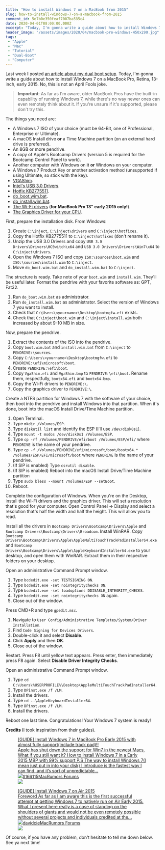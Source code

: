 ```yaml
---
title: "How to install Windows 7 on a MacBook from 2015"
slug: how-to-install-windows-7-on-a-macbook-from-2015
comment_id: 5e7b0e350feaf7007ba585c4
date: 2020-04-01T08:00:00.000Z
excerpt: "Today, I'm gonna write a guide about how to install Windows 7 on a MacBook Pro, Retina, 13-inch, early 2015. No, this is not an April Fools joke."
header_image: "/assets/images/2020/04/macbook-pro-windows-450x290.jpg"
tags: 
 - "Apple"
 - "Mac"
 - "Tutorial"
 - "Dual-Boot"
 - "Computer"
---
```


<p>Last week I posted <a href="/how-i-dual-booted-windows-10-and-windows-7-on-a-macbook-pro-retina-early-2015/">an article about my dual boot setup</a>. Today, I'm gonna write a guide about how to install Windows 7 on a MacBook Pro, Retina, 13-inch, early 2015. No, this is not an April Fools joke.</p><blockquote><strong>Important</strong>: As far as I'm aware, older MacBook Pros have the built-in capability of running Windows 7, while there's no way newer ones can even remotely think about it. If you're unsure if it's supported, please don't try this.</blockquote><!--kg-card-begin: html--><p>The things you need are:
<ul>
    <li>A Windows 7 ISO of your choice (must be 64-Bit, one of Professional, Enterprise or Ultimate).</li>
    <li>A macOS Install drive <b>or</b> a Time Machine partition (on an external hard drive is preferred).</li>
    <li>An 8GB or more pendrive.</li>
    <li>A copy of Apple's Bootcamp Drivers (version 5 is required for the Bootcamp Control Panel to work).</li>
    <li>Another computer with Windows on it <b>or</b> Windows on your computer.</li>
    <li>A Windows 7 Product Key or another activation method (unsupported if using Ultimate, so stick with the key).</li>
    <li><a href="https://github.com/davidcie/VgaShim/releases/download/v0.97/VgaShim-v0.97.zip">VGAShim</a>.</li>
    <li><a href="https://downloadcenter.intel.com/downloads/eula/22824/Intel-USB-3-0-eXtensible-Host-Controller-Driver-for-Intel-8-9-100-Series-and-Intel-C220-C610-Chipset-Family?httpDown=https%3A%2F%2Fdownloadmirror.intel.com%2F22824%2Feng%2FIntel%28R%29_USB_3.0_eXtensible_Host_Controller_Driver_5.0.4.43_v2.zip">Intel's USB 3.0 Drivers</a>.</li>
    <li><a href="http://thehotfixshare.net/board/index.php?s=a1e22ca0322dae299e6c6ecb16cc7075&autocom=downloads&req=download&code=confirm_download&id=16296">Hotfix KB2775511</a>.</li>
    <li><a href="https://mega.nz/#!l8BEgIAQ!Uo8VEWD18oD_RqxW0GhWt8olJmzCRHaMBs3ZS9SKfDA">do_boot.wim.bat</a>.</li>
    <li><a href="https://mega.nz/#!koY2UKrI!H4n3R4VrgnS5HlmD-kQZohHm4w0qihYeKZNiptxXyhg">do_install.wim.bat</a>.</li>
    <li><a href="https://drive.google.com/file/d/0Bxq--onVE9j5T1dNY3BlRWxEZms/view?usp=sharing">The Wi-Fi drivers</a> (<b>for MacBook Pro 13" early 2015 only!</b>).</li>
    <li><a href="https://downloadcenter.intel.com/product/80939/Graphics-Drivers">The Graphics Driver for your CPU</a>.</li>
</ul></p><!--kg-card-end: html--><!--kg-card-begin: markdown--><p>First, prepare the installation disk. From Windows:</p>
<ol>
<li>Create <code>C:\inject</code>, <code>C:\inject\drivers</code> and <code>C:\inject\hotfixes</code>.</li>
<li>Copy the Hotfix KB2775511 to <code>C:\inject\hotfixes</code> (don't rename it).</li>
<li>Unzip the USB 3.0 Drivers and copy <code>USB 3.0 Drivers\Drivers\HCSwitch\x64</code> and <code>USB 3.0 Drivers\Drivers\Win7\x64</code> to <code>C:\inject\drivers</code>.</li>
<li>Open the Windows 7 ISO and copy <code>ISO:\sources\boot.wim</code> and <code>ISO:\sources\install.wim</code> to <code>C:\inject</code>.</li>
<li>Move <code>do_boot.wim.bat</code> and <code>do_install.wim.bat</code> to <code>C:\inject</code>.</li>
</ol>
<!--kg-card-end: markdown--><!--kg-card-begin: markdown--><p>The structure is ready. Take note of your <code>boot.wim</code> and <code>install.wim</code>. They'll be useful later. Format the pendrive with your favorite software as: GPT, Fat32.</p>
<ol>
<li>Run <code>do_boot.wim.bat</code> as administrator.</li>
<li>Run <code>do_install.wim.bat</code> as administrator. Select the version of Windows 7 you want to install.</li>
<li>Check that <code>C:\Users\&lt;yourname&gt;\Desktop\bootmgfw.efi</code> exists.</li>
<li>Check that <code>C:\inject\boot.wim</code> and <code>C:\inject\install.wim</code> both increased by about 9-10 MB in size.</li>
</ol>
<!--kg-card-end: markdown--><!--kg-card-begin: markdown--><p>Now, prepare the pendrive.</p>
<ol>
<li>Extract the contents of the ISO into the pendrive.</li>
<li>Copy <code>boot.wim.bat</code> and <code>install.wim.bat</code> from <code>C:\inject</code> to <code>PENDRIVE:\sources</code>.</li>
<li>Copy <code>C:\Users\&lt;yourname&gt;\Desktop\bootmgfw.efi</code> to <code>PENDRIVE:\efi\microsoft\boot</code>.</li>
<li>Create <code>PENDRIVE:\efi\boot</code>.</li>
<li>Copy <code>VgaShim.efi</code> and <code>VgaShim.bmp</code> to <code>PENDRIVE:\efi\boot</code>. Rename them, respectfully, <code>bootx64.efi</code> and <code>bootx64.bmp</code>.</li>
<li>Copy the Wi-Fi drivers to <code>PENDRIVE:\</code>.</li>
<li>Copy the graphics driver to <code>PENDRIVE:\</code>.</li>
</ol>
<!--kg-card-end: markdown--><!--kg-card-begin: markdown--><p>Create a NTFS partition for Windows 7 with the software of your choice, then boot into the pendrive and install Windows into that partition. When it's done, boot into the macOS Install Drive/Time Machine partition.</p>
<ol>
<li>Open Terminal.</li>
<li>Type <code>mkdir /Volumes/ESP</code>.</li>
<li>Type <code>diskutil list</code> and identify the ESP (I'll use <code>/dev/disk0s1</code>).</li>
<li>Type <code>mount -t msdos /dev/disk0s1 /Volumes/ESP</code>.</li>
<li>Type <code>cp -rf /Volumes/PENDRIVE/efi/boot /Volumes/ESP/efi/</code> where <code>PENDRIVE</code> is the name of your pendrive.</li>
<li>Type <code>cp -f /Volumes/PENDRIVE/efi/microsoft/boot/bootx64.* /Volumes/ESP/EFI/microsoft/boot</code> where <code>PENDRIVE</code> is the name of your pendrive.</li>
<li>(If SIP is enabled) Type <code>csrutil disable</code>.</li>
<li>(If SIP is enabled) Reboot into the macOS Install Drive/Time Machine partition</li>
<li>Type <code>sudo bless --mount /Volumes/ESP --setBoot</code>.</li>
<li>Reboot.</li>
</ol>
<!--kg-card-end: markdown--><p>Complete the configuration of Windows. When you're on the Desktop, install the Wi-Fi drivers and the graphics driver. This will set a resolution that's good for your computer. Open Control Panel -&gt; Display and select a resolution that's half the width and half the height. This will allow you to read.</p><!--kg-card-begin: markdown--><p>Install all the drivers in <code>Bootcamp Drivers\Bootcamp\Drivers\Apple</code> and <code>Bootcamp Drivers\Bootcamp\Drivers\Broadcom</code>. Install WinRAR. Copy <code>Bootcamp Drivers\Bootcamp\Drivers\Apple\AppleMultiTouchTrackPadInstaller64.exe</code> and <code>Bootcamp Drivers\Bootcamp\Drivers\Apple\AppleKeyboardInstaller64.exe</code> to your desktop, and open them with WinRAR. Extract them in their respective folders on your desktop.</p>
<p>Open an administrative Command Prompt window.</p>
<ol>
<li>Type <code>bcdedit.exe -set TESTSIGNING ON</code>.</li>
<li>Type <code>bcdedit.exe -set nointegritychecks ON</code>.</li>
<li>Type <code>bcdedit.exe -set loadoptions DDISABLE_INTEGRITY_CHECKS</code>.</li>
<li>Type <code>bcdedit.exe -set nointegritychecks ON</code> again.</li>
<li>Close out of the window.</li>
</ol>
<p>Press CMD+R and type <code>gpedit.msc</code>.</p>
<ol>
<li>Navigate to <code>User Config/Administrative Templates/System/Driver Installation</code>.</li>
<li>Find <code>Code Signing for Devices Drivers</code>.</li>
<li>Double-click it and select <strong>Disable</strong>.</li>
<li>Click <strong>Apply</strong> and then <strong>OK</strong>.</li>
<li>Close out of the window.</li>
</ol>
<p>Restart. Press F8 until yellow text appears. Press enter, then immediately press F8 again. Select <strong>Disable Driver Integrity Checks</strong>.</p>
<p>Open an administrative Command Prompt window.</p>
<ol>
<li>Type <code>cd C:\Users\%USERPROFILE%\Desktop\AppleMultiTouchTrackPadInstaller64</code>.</li>
<li>Type <code>DPinst.exe /f /LM</code>.</li>
<li>Install the drivers.</li>
<li>Type <code>cd ..\AppleKeyboardInstaller64</code>.</li>
<li>Type <code>DPinst.exe /f /LM</code>.</li>
<li>Install the drivers.</li>
</ol>
<!--kg-card-end: markdown--><p>Reboot one last time. Congratulations! Your Windows 7 system is ready!</p><p><strong>Credits </strong>(I took inspiration from their guides).</p><figure class="kg-card kg-bookmark-card"><a class="kg-bookmark-container" href="https://forums.macrumors.com/threads/guide-install-windows-7-in-macbook-pro-early-2015-with-almost-fully-support-include-track-pad.1992139/post-23333066"><div class="kg-bookmark-content"><div class="kg-bookmark-title">[GUIDE] Install Windows 7 in MacBook Pro Early 2015 with almost fully support(include track pad)!!</div><div class="kg-bookmark-description">Apple has shut down the support for Win7 in the newest Macs, What if you still want it? How to install Windows 7 in a Early 2015 MBP with 99% support P.S The way to install Windows 7(I mean just put in into your disk) I introduce is the fastest way I can find, and it’s sort of unpredictable...</div><div class="kg-bookmark-metadata"><img class="kg-bookmark-icon" src="https://cdn.macrumors.com/images-new/favicon.ico"><span class="kg-bookmark-author">tl166115</span><span class="kg-bookmark-publisher">MacRumors Forums</span></div></div><div class="kg-bookmark-thumbnail"><img src="http://cdn.macrumors.com/article-new/2019/10/macrumors-forums-social.jpg"></div></a></figure><figure class="kg-card kg-bookmark-card"><a class="kg-bookmark-container" href="https://forums.macrumors.com/threads/guide-install-windows-7-on-air-2015.1961618/post-22677864"><div class="kg-bookmark-content"><div class="kg-bookmark-title">[GUIDE] Install Windows 7 on Air 2015</div><div class="kg-bookmark-description">Foreword As far as I am aware this is the first successful attempt at getting Windows 7 to natively run on Air Early 2015.
What I present here really is a case of standing on the shoulders of giants and would not be even remotely possible without several projects and individuals credited at the...</div><div class="kg-bookmark-metadata"><img class="kg-bookmark-icon" src="https://cdn.macrumors.com/images-new/favicon.ico"><span class="kg-bookmark-author">davidcie</span><span class="kg-bookmark-publisher">MacRumors Forums</span></div></div><div class="kg-bookmark-thumbnail"><img src="http://cdn.macrumors.com/article-new/2019/10/macrumors-forums-social.jpg"></div></a></figure><p>Of course, if you have any problem, don't hesitate to tell me down below. See ya next time!</p>